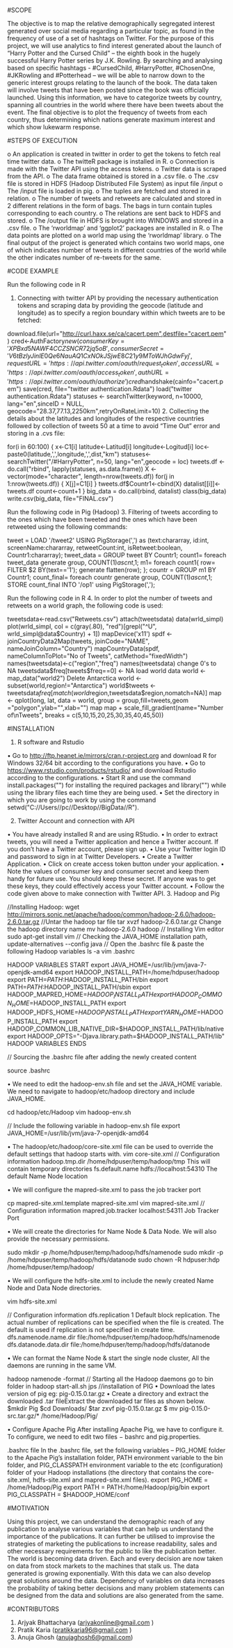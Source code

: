 
#SCOPE

The objective is to map the relative demographically segregated interest generated over social media regarding a particular topic, as found in the frequency of use of a set of hashtags on Twitter. For the purpose of this project, we will use analytics to find interest generated about the launch of “Harry Potter and the Cursed Child” – the eighth book in the hugely successful Harry Potter series by J.K. Rowling. 
By searching and analysing based on specific hashtags - #CursedChild, #HarryPotter, #ChosenOne, #JKRowling and #Potterhead – we will be able to narrow down to the generic interest groups relating to the launch of the book. The data taken will involve tweets that have been posted since the book was officially launched.
Using this information, we have to categorize tweets by country, spanning all countries in the world where there have been tweets about the event. The final objective is to plot the frequency of tweets from each country, thus determining which nations generate maximum interest and which show lukewarm response.

#STEPS OF EXECUTION

o	An application is created in twitter in order to get the tokens to fetch real time twitter data.
o	The twitteR package is installed in R.
o	Connection is made with the Twitter API using the access tokens.
o	Twitter data is scraped from the API.
o	The data frame obtained is stored in a .csv file.
o	The .csv file is stored in HDFS (Hadoop Distributed File System) as input file /input 
o	The /input file is loaded in pig.
o	The tuples are fetched and stored in a relation.
o	The number of tweets and retweets are calculated and stored in 2 different relations in the form of bags. The bags in turn contain tuples corresponding to each country.
o	The relations are sent back to HDFS and stored.
o	The /output file in HDFS is brought into WINDOWS and stored in a .csv file.
o	The ‘rworldmap’ and ‘ggplot2’ packages are installed in R.
o	The data points are plotted on a world map using the ‘rworldmap’ library.
o	The final output of the project is generated which contains two world maps, one of which indicates number of tweets in different countries of the world while the other indicates number of re-tweets for the same.

#CODE EXAMPLE
		    
Run the following code in R
1.	Connecting with twitter API by providing the necessary authentication tokens and scraping data by providing the geocode (latitude and longitude) as to specify a region boundary within which tweets are to be fetched:

download.file(url="http://curl.haxx.se/ca/cacert.pem",destfile="cacert.pem")
cred<-AuthFactory$new(consumerKey='XPBxd5NAWF4CCZSNCR72jq5oB',               consumerSecret='V6tBzlyJinlE0Qe6NauAQ1CxNOkJSjwE8C21y9MToWJhGdwFyj',              requestURL='https://api.twitter.com/oauth/request_token',                       accessURL='https://api.twitter.com/oauth/access_token',                        authURL='https://api.twitter.com/oauth/authorize')
cred$handshake(cainfo="cacert.pem")
save(cred, file="twitter authentication.Rdata")
load("twitter authentication.Rdata")
statuses <- searchTwitter(keyword, n=10000, lang="en",sinceID = NULL, geocode="28.37,77.13,2250km",retryOnRateLimit=10)
2.	Collecting the details about the latitudes and longitudes of the respective countries followed by collection of tweets 50 at a time to avoid “Time Out” error and storing in a .cvs file:

for(i in 60:100)
{
 				 x<-C1[i]
 				 latitude<-Latitud[i]
 				 longitude<-Logitud[i]
 				 loc<-paste0(latitude,',',longitude,',',dist,"km")
statuses<-searchTwitter("/#HarryPotter", n=50, lang="en",geocode = loc)
 				 tweets.df <- do.call("rbind", lapply(statuses, as.data.frame))
 				 X <- vector(mode="character", length=nrow(tweets.df))
  				for(j in 1:nrow(tweets.df))
  				{
    					X[j]=C1[i]
 				 }
 				 tweets.df$Countr1<-cbind(X)
 				 datalist[[i]]<-tweets.df
   				 count<-count+1
}
big_data = do.call(rbind, datalist)
class(big_data)
write.csv(big_data, file="FINAL.csv")
		
Run the following code in Pig (Hadoop)
3.	Filtering of tweets according to the ones which have been tweeted and the ones which have been retweeted using the following commands:

tweet = LOAD '/tweet2' USING PigStorage(',') as (text:chararray, id:int, screenName:chararray, retweetCount:int, isRetweet:boolean, Countr1:chararray);
tweet_data = GROUP tweet BY Countr1;
count1= foreach tweet_data generate group, COUNT($1) as cnt,$1;
m1= foreach count1{
			row= FILTER $2 BY(text=='1');
			generate flatten(row);
			};
countr = GROUP m1 BY Countr1;
count_final= foreach countr generate group, COUNT($1) as cnt,$1;
STORE count_final INTO '/op1' using PigStorage(',');

Run the following code in R
4.	In order to plot the number of tweets and retweets on a world graph, the following code is used:

tweetsdata<-read.csv("Retweets.csv")
attach(tweetsdata)
data(wrld_simpl)
plot(wrld_simpl, 
     			col = c(gray(.80), "red")[grepl("^U", wrld_simpl@data$Country) + 1])
mapDevice('x11')
spdf     <-joinCountryData2Map(tweets, joinCode="NAME", nameJoinColumn="Country")
mapCountryData(spdf, nameColumnToPlot="No of Tweets", catMethod="fixedWidth")
names(tweetsdata)<-c("region","freq")
names(tweetsdata)
change 0's to NA
tweetsdata$freq[tweets$freq==0] <- NA
load world data
world <- map_data("world2")
Delete Antarctica
world <- subset(world,region!="Antarctica")
world$tweets <- tweetsdata$freq[match(world$region,tweetsdata$region,nomatch=NA)]
map <- qplot(long, lat, data = world, group = group,fill=tweets,geom ="polygon",ylab="",xlab="")
map
map + scale_fill_gradient(name="Number of\nTweets", breaks = c(5,10,15,20,25,30,35,40,45,50))

#INSTALLATION

1.	R software and Rstudio

•	Go to  http://ftp.heanet.ie/mirrors/cran.r-project.org and download R for Windows 32/64 bit according to the configurations you have.
•	Go to https://www.rstudio.com/products/rstudio/ and download Rstudio according to the configurations.
•	Start R and use the command install.packages("<package name>") for installing the required packages and library("<library name>") while using the library files each time they are being used.
•	Set the directory in which you are going to work by using the command setwd("C://Users//pc//Desktop//BigData//R").

2.	Twitter Account and connection with API

•	You have already installed R and are using RStudio.
•	In order to extract tweets, you will need a Twitter application and hence a Twitter account. If you don’t have a Twitter account, please sign up.
•	Use your Twitter login ID and password to sign in at Twitter Developers.
•	Create a Twitter Application.
•	Click on create access token button under your application.
•	Note the values of consumer key and consumer secret and keep them handy for future use. You should keep these secret. If anyone was to get these keys, they could effectively access your Twitter account.
•	Follow the code given above to make connection with Twitter API.
3.	Hadoop and Pig

//Installing Hadoop:
wget http://mirrors.sonic.net/apache/hadoop/common/hadoop-2.6.0/hadoop-2.6.0.tar.gz
//Untar the hadoop tar file
tar xvzf hadoop-2.6.0.tar.gz
Change the hadoop directory name
mv hadoop-2.6.0 hadoop
// Installing Vim editor
sudo apt-get install vim
// Checking the JAVA_HOME installation path,
update-alternatives --config java
// Open the .bashrc file & paste the following Hadoop variables
ls -a
vim .bashrc

HADOOP VARIABLES START
export JAVA_HOME=/usr/lib/jvm/java-7-openjdk-amd64
export HADOOP_INSTALL_PATH=/home/hdpuser/hadoop
export PATH=$PATH:$HADOOP_INSTALL_PATH/bin
export PATH=$PATH:$HADOOP_INSTALL_PATH/sbin
export HADOOP_MAPRED_HOME=$HADOOP_INSTALL_PATH
export HADOOP_COMMON_HOME=$HADOOP_INSTALL_PATH
export HADOOP_HDFS_HOME=$HADOOP_INSTALL_PATH
export YARN_HOME=$HADOOP_INSTALL_PATH
export HADOOP_COMMON_LIB_NATIVE_DIR=$HADOOP_INSTALL_PATH/lib/native
export HADOOP_OPTS="-Djava.library.path=$HADOOP_INSTALL_PATH/lib"
HADOOP VARIABLES ENDS

// Sourcing the .bashrc file after adding the newly created content

source .bashrc

•	We need to edit the hadoop-env.sh file and set the JAVA_HOME variable. We need to navigate to hadoop/etc/hadoop directory and include JAVA_HOME.

cd hadoop/etc/Hadoop
vim hadoop-env.sh

// Include the following variable in hadoop-env.sh file
export JAVA_HOME=/usr/lib/jvm/java-7-openjdk-amd64

•	The hadoop/etc/hadoop/core-site.xml file can be used to override the default settings that hadoop starts with.
vim core-site.xml
// Configuration information
<configuration>
 <property>
  <name>hadoop.tmp.dir</name>
  <value>/home/hdpuser/temp/hadoop/tmp</value>
<description>This will contain temporary directories   </description>
 </property>
 <property>
  <name>fs.default.name</name>
  <value>hdfs://localhost:54310</value>
  <description>The default Name Node location</description>
 </property>
</configuration>


•	We will configure the mapred-site.xml to pass the job tracker port

cp mapred-site.xml.template mapred-site.xml
vim mapred-site.xml
// Configuration information
<configuration>
 <property>
  <name>mapred.job.tracker</name>
  <value>localhost:54311</value>
  <description> Job Tracker Port</description>
 </property>
</configuration>

•	We will create the directories for Name Node & Data Node. We will also provide the necessary permissions.

sudo mkdir -p /home/hdpuser/temp/hadoop/hdfs/namenode
sudo mkdir -p /home/hdpuser/temp/hadoop/hdfs/datanode
sudo chown -R hdpuser:hdp /home/hdpuser/temp/hadoop/


•	We will configure the hdfs-site.xml to include the newly created Name Node and Data Node directories.

vim hdfs-site.xml

// Configuration information
<configuration>
 <property>
  <name>dfs.replication</name>
  <value>1</value>
  <description>Default block replication.
The actual number of replications can be specified when the file is created.
The default is used if replication is not specified in create time.
  </description>
 </property>
 <property>
   <name>dfs.namenode.name.dir</name>
<value>file:/home/hdpuser/temp/hadoop/hdfs/namenode</value>
 </property>
 <property>
<name>dfs.datanode.data.dir</name>
<value>file:/home/hdpuser/temp/hadoop/hdfs/datanode </value>
</property>
</configuration>

•	We can format the Name Node & start the single node cluster, All the daemons are running in the same VM.

hadoop namenode -format
// Starting all the Hadoop daemons
go to bin folder in hadoop
start-all.sh
jps
		//installation of PIG
•	Download the lates version of pig eg: pig-0.15.0.tar.gz
•	Create a directory and extract the downloaded .tar fileExtract the downloaded tar files as shown below.
$mkdir Pig
$cd Downloads/
$tar zxvf pig-0.15.0.tar.gz
$ mv pig-0.15.0-src.tar.gz/* /home/Hadoop/Pig/

•	Configure Apache Pig
After installing Apache Pig, we have to configure it. To configure, we need to edit two files − bashrc and pig.properties.

.bashrc file
In the .bashrc file, set the following variables –
PIG_HOME folder to the Apache Pig’s installation folder,
PATH environment variable to the bin folder, and
PIG_CLASSPATH environment variable to the etc (configuration) folder of your Hadoop installations (the directory that contains the core-site.xml, hdfs-site.xml and mapred-site.xml files).
export PIG_HOME = /home/Hadoop/Pig
export PATH  = PATH:/home/Hadoop/pig/bin
export PIG_CLASSPATH = $HADOOP_HOME/conf

#MOTIVATION

Using this project, we can understand the demographic reach of any publication to analyse various variables that can help us understand the importance of the publications. It can further be utilised to improvise the strategies of marketing the publications to increase readability, sales and other necessary requirements for the public to like the publication better.
The world is becoming data driven. Each and every decision are now taken on data from stock markets to the machines that stalk us. The data generated is growing exponentially. With this data we can also develop great solutions around the data. Dependency of variables on data increases the probability of taking better decisions and many problem statements can be designed from the data and solutions are also generated from the same.

#CONTRIBUTORS

1.	Arjyak Bhattacharya (arjyakonline@gmail.com )
2.	Pratik Karia (pratikkaria96@gmail.com )
3.	Anuja Ghosh (anujaghosh6@gmail.com)








